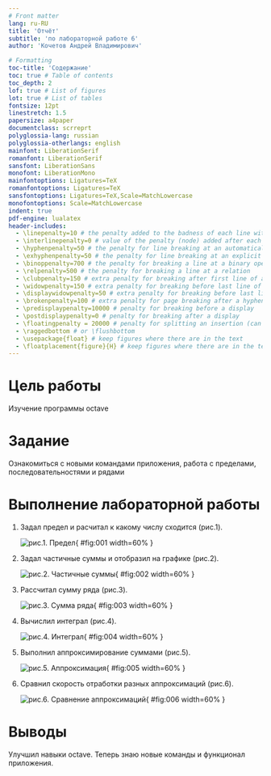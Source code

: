 ```yaml
---
# Front matter
lang: ru-RU
title: 'Отчёт'
subtitle: 'по лабораторной работе 6'
author: 'Кочетов Андрей Владимирович'

# Formatting
toc-title: 'Содержание'
toc: true # Table of contents
toc_depth: 2
lof: true # List of figures
lot: true # List of tables
fontsize: 12pt
linestretch: 1.5
papersize: a4paper
documentclass: scrreprt
polyglossia-lang: russian
polyglossia-otherlangs: english
mainfont: LiberationSerif
romanfont: LiberationSerif
sansfont: LiberationSans
monofont: LiberationMono
mainfontoptions: Ligatures=TeX
romanfontoptions: Ligatures=TeX
sansfontoptions: Ligatures=TeX,Scale=MatchLowercase
monofontoptions: Scale=MatchLowercase
indent: true
pdf-engine: lualatex
header-includes:
  - \linepenalty=10 # the penalty added to the badness of each line within a paragraph (no associated penalty node) Increasing the value makes tex try to have fewer lines in the paragraph.
  - \interlinepenalty=0 # value of the penalty (node) added after each line of a paragraph.
  - \hyphenpenalty=50 # the penalty for line breaking at an automatically inserted hyphen
  - \exhyphenpenalty=50 # the penalty for line breaking at an explicit hyphen
  - \binoppenalty=700 # the penalty for breaking a line at a binary operator
  - \relpenalty=500 # the penalty for breaking a line at a relation
  - \clubpenalty=150 # extra penalty for breaking after first line of a paragraph
  - \widowpenalty=150 # extra penalty for breaking before last line of a paragraph
  - \displaywidowpenalty=50 # extra penalty for breaking before last line before a display math
  - \brokenpenalty=100 # extra penalty for page breaking after a hyphenated line
  - \predisplaypenalty=10000 # penalty for breaking before a display
  - \postdisplaypenalty=0 # penalty for breaking after a display
  - \floatingpenalty = 20000 # penalty for splitting an insertion (can only be split footnote in standard LaTeX)
  - \raggedbottom # or \flushbottom
  - \usepackage{float} # keep figures where there are in the text
  - \floatplacement{figure}{H} # keep figures where there are in the text
---
```


# Цель работы

Изучение программы octave

# Задание

Ознакомиться с новыми командами приложения, работа с пределами, последовательностями и рядами

# Выполнение лабораторной работы

1. Задал предел и расчитал к какому числу сходится (рис.1).

   ![рис.1. Предел](images/1.png){ #fig:001 width=60% }

2. Задал частичные суммы и отобразил на графике (рис.2).

   ![рис.2. Частичные суммы](images/2.png){ #fig:002 width=60% }

3. Рассчитал сумму ряда (рис.3).

   ![рис.3. Сумма ряда](images/3.png){ #fig:003 width=60% }

4. Вычислил интеграл (рис.4).

   ![рис.4. Интеграл](images/4.png){ #fig:004 width=60% }

5. Выполнил аппроксимирование суммами (рис.5).

   ![рис.5. Аппроксимация](images/5.png){ #fig:005 width=60% }

6. Сравнил скорость отработки разных аппроксимаций (рис.6).

   ![рис.6. Сравнение аппроксимаций](images/6.png){ #fig:006 width=60% }

# Выводы

Улучшил навыки octave.
Теперь знаю новые команды и функционал приложения.